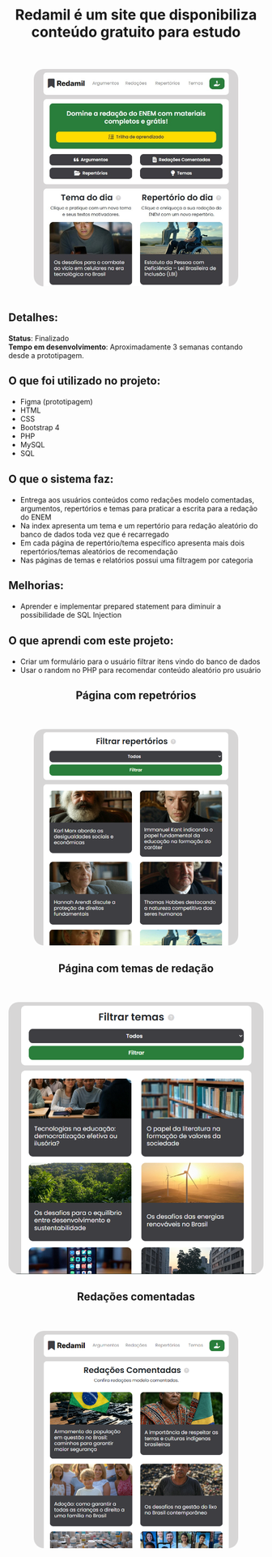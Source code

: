 <div align="center "style="margin-top: 20px; margin-bottom: 20px;">
  <h1>Redamil é um site que disponibiliza conteúdo gratuito para estudo</h1> <br>
</div>

<div align="center" style="margin-top: 20px;">
  <img src="images/assets/index.jpg" style="border-radius: 20px; max-width: 80%; height: auto;">
</div>

<br>

<div align="left" style="margin-top: 20px; margin-bottom: 20px;">
  <h2>Detalhes:</h2>
</div>

<div align="left" style="margin-top: 20px; margin-bottom: 20px;">
  <strong>Status</strong>: Finalizado <br>
  <strong>Tempo em desenvolvimento</strong>: Aproximadamente 3 semanas contando desde a prototipagem. <br> 
</div>

<div align="left" style="margin-top: 20px; margin-bottom: 20px;">
  <h2>O que foi utilizado no projeto:</h2>
</div>

<ul>
  <li>Figma (prototipagem)</li>
  <li>HTML</li>
  <li>CSS</li>
  <li>Bootstrap 4</li>
  <li>PHP</li>
  <li>MySQL</li>
  <li>SQL</li>
</ul>

<div align="left" style="margin-top: 20px; margin-bottom: 20px;">
  <h2>O que o sistema faz:</h2>
</div>

<ul>
  <li>Entrega aos usuários conteúdos como redações modelo comentadas, argumentos, repertórios e temas para praticar a escrita para a redação do ENEM</li>
  <li>Na index apresenta um tema e um repertório para redação aleatório do banco de dados toda vez que é recarregado</li>
  <li>Em cada página de repertório/tema específico apresenta mais dois repertórios/temas aleatórios de recomendação</li>
  <li>Nas páginas de temas e relatórios possui uma filtragem por categoria</li>
</ul>

<div align="left" style="margin-top: 20px; margin-bottom: 20px;">
  <h2>Melhorias:</h2>
</div>

<ul>
  <li>Aprender e implementar prepared statement para diminuir a possibilidade de SQL Injection</li>
</ul>

<div align="left" style="margin-top: 20px; margin-bottom: 20px;">
  <h2>O que aprendi com este projeto:</h2>
</div>

<ul>
  <li>Criar um formulário para o usuário filtrar itens vindo do banco de dados</li>
  <li>Usar o random no PHP para recomendar conteúdo aleatório pro usuário</li>
</ul>

<div align="center" style="margin-top: 20px; margin-bottom: 20px;">
  <h2>Página com repetrórios</h2> <br>
</div>

<div align="center">
  <img src="images/assets/repertorios.png" style="border-radius: 20px; max-width: 80%; height: auto;">
</div>

<div align="center" style="margin-top: 20px; margin-bottom: 20px;">
  <h2>Página com temas de redação</h2> <br>
</div>

<div align="center">
  <img src="images/assets/temas.png" style="border-radius: 20px; height: auto;">
</div>

<div align="center" style="margin-top: 20px; margin-bottom: 20px;">
  <h2>Redações comentadas</h2> <br>
</div>

<div align="center">
  <img src="images/assets/redacoes.png" style="border-radius: 20px; max-width: 80%; height: auto;">
</div>




